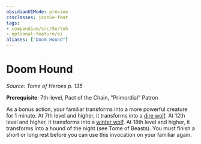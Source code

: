 ```yaml
---
obsidianUIMode: preview
cssclasses: json5e-feat
tags:
- compendium/src/5e/toh
- optional-feature/ei
aliases: ["Doom Hound"]
---
```

# Doom Hound
*Source: Tome of Heroes p. 135*  

**Prerequisite**: 7th-level, Pact of the Chain, "Primordial" Patron

As a bonus action, your familiar transforms into a more powerful creature for 1 minute. At 7th level and higher, it transforms into a [dire wolf](2-Mechanics/CLI/bestiary/beast/dire-wolf.md). At 12th level and higher, it transforms into a [winter wolf](2-Mechanics/CLI/bestiary/monstrosity/winter-wolf.md). At 18th level and higher, it transforms into a hound of the night (see Tome of Beasts). You must finish a short or long rest before you can use this invocation on your familiar again.